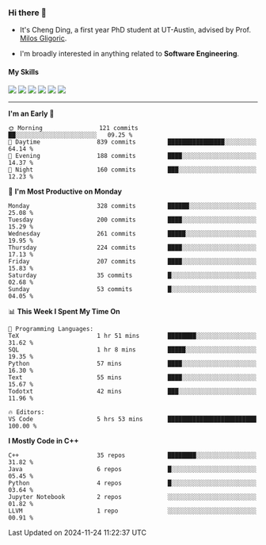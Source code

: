 ### Hi there 👋

* It's Cheng Ding, a first year PhD student at UT-Austin, advised by Prof. [Milos Gligoric](https://users.ece.utexas.edu/~gligoric/).

* I'm broadly interested in anything related to **Software Engineering**.

#### My Skills

![](https://img.shields.io/badge/C++-65318e?logo=cplusplus&logoColor=fff)
![](https://img.shields.io/badge/Python-3e74a2?logo=python&logoColor=fff)
![](https://img.shields.io/badge/C-5654a2?logo=c&logoColor=fff)
![](https://img.shields.io/badge/Go-00aaff?logo=go&logoColor=fff)
![](https://img.shields.io/badge/Docker-0088ff?logo=docker&logoColor=fff)
![](https://img.shields.io/badge/Apache-D22128?logo=apache&logoColor=fff)

---
<!--START_SECTION:waka-->
**I'm an Early 🐤** 

```text
🌞 Morning                121 commits         ██░░░░░░░░░░░░░░░░░░░░░░░   09.25 % 
🌆 Daytime                839 commits         ████████████████░░░░░░░░░   64.14 % 
🌃 Evening                188 commits         ████░░░░░░░░░░░░░░░░░░░░░   14.37 % 
🌙 Night                  160 commits         ███░░░░░░░░░░░░░░░░░░░░░░   12.23 % 
```
📅 **I'm Most Productive on Monday** 

```text
Monday                   328 commits         ██████░░░░░░░░░░░░░░░░░░░   25.08 % 
Tuesday                  200 commits         ████░░░░░░░░░░░░░░░░░░░░░   15.29 % 
Wednesday                261 commits         █████░░░░░░░░░░░░░░░░░░░░   19.95 % 
Thursday                 224 commits         ████░░░░░░░░░░░░░░░░░░░░░   17.13 % 
Friday                   207 commits         ████░░░░░░░░░░░░░░░░░░░░░   15.83 % 
Saturday                 35 commits          █░░░░░░░░░░░░░░░░░░░░░░░░   02.68 % 
Sunday                   53 commits          █░░░░░░░░░░░░░░░░░░░░░░░░   04.05 % 
```


📊 **This Week I Spent My Time On** 

```text
💬 Programming Languages: 
TeX                      1 hr 51 mins        ████████░░░░░░░░░░░░░░░░░   31.62 % 
SQL                      1 hr 8 mins         █████░░░░░░░░░░░░░░░░░░░░   19.35 % 
Python                   57 mins             ████░░░░░░░░░░░░░░░░░░░░░   16.30 % 
Text                     55 mins             ████░░░░░░░░░░░░░░░░░░░░░   15.67 % 
Todotxt                  42 mins             ███░░░░░░░░░░░░░░░░░░░░░░   11.96 % 

🔥 Editors: 
VS Code                  5 hrs 53 mins       █████████████████████████   100.00 % 
```

**I Mostly Code in C++** 

```text
C++                      35 repos            ████████░░░░░░░░░░░░░░░░░   31.82 % 
Java                     6 repos             █░░░░░░░░░░░░░░░░░░░░░░░░   05.45 % 
Python                   4 repos             █░░░░░░░░░░░░░░░░░░░░░░░░   03.64 % 
Jupyter Notebook         2 repos             ░░░░░░░░░░░░░░░░░░░░░░░░░   01.82 % 
LLVM                     1 repo              ░░░░░░░░░░░░░░░░░░░░░░░░░   00.91 % 
```




 Last Updated on 2024-11-24 11:22:37 UTC
<!--END_SECTION:waka-->
